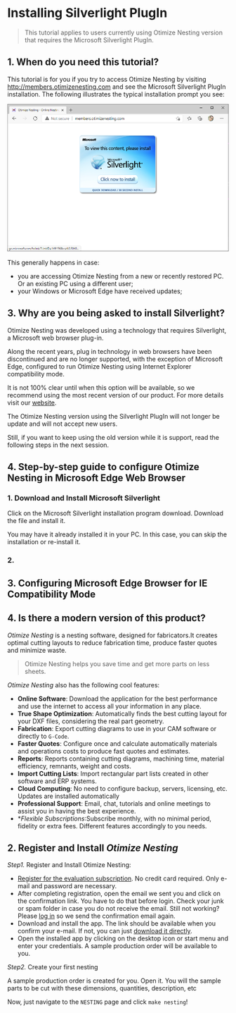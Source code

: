 Installing Silverlight PlugIn
===============

> This tutorial applies to users currently using Otimize Nesting version that requires the Microsoft Silverlight PlugIn.

## 1. When do you need this tutorial?

This tutorial is for you if you try to access Otimize Nesting by visiting http://members.otimizenesting.com and see the Microsoft Silverlight PlugIn installation. The following illustrates the typical installation prompt you see:

![Microsoft Silverlight PlugIn Missing](silverlightInstallation/missingSilverlightPlugIn.png)

This generally happens in case:
* you are accessing Otimize Nesting from a new or recently restored PC. Or an existing PC using a different user;
* your Windows or Microsoft Edge have received updates;

## 3. Why are you being asked to install Silverlight?

Otimize Nesting was developed using a technology that requires Silverlight, a Microsoft web browser plug-in.

Along the recent years, plug in technology in web browsers have been discontinued and are no longer supported, with the exception of Microsoft Edge, configured to run Otimize Nesting using Internet Explorer compatibility mode.

It is not 100% clear until when this option will be available, so we recommend using the most recent version of our product. For more details visit our [website](https://www.otimizenesting.com).

The Otimize Nesting version using the Silverlight PlugIn will not longer be update and will not accept new users.

Still, if you want to keep using the old version while it is support, read the following steps in the next session.

## 4. Step-by-step guide to configure Otimize Nesting in Microsoft Edge Web Browser

### 1. Download and Install Microsoft Silverlight
Click on the Microsoft Silverlight installation program download. Download the file and install it. 

You may have it already installed it in your PC. In this case, you can skip the installation or re-install it.

### 2. 

## 3. Configuring Microsoft Edge Browser for IE Compatibility Mode

## 4. Is there a modern version of this product?

*Otimize Nesting* is a nesting software, designed for fabricators.It creates optimal cutting layouts to reduce fabrication time, produce faster quotes and minimize waste.​

> Otimize Nesting helps you save time and get
more parts on less sheets.

*Otimize Nesting* also has the following cool features:

* **Online Software**: Download the application for the best performance and use the internet to access all your information in any place.
* **True Shape Optimization**: Automatically finds the best cutting layout for your DXF files, considering the real part geometry.
* **Fabrication**: Export cutting diagrams to use in your CAM software or directly to `G-Code`.
* **Faster Quotes**: Configure once and calculate automatically materials and operations costs to produce fast quotes and estimates.
* **Reports**: Reports containing cutting diagrams, machining time, material efficiency, remnants, weight and costs.
* **Import Cutting Lists**: Import rectangular part lists created in other software and ERP systems.
* **Cloud Computing**: No need to configure backup, servers, licensing, etc. Updates are installed automatically
* **Professional Support**: Email, chat, tutorials and online meetings to assist you in having the best experience.
* **Flexible Subscriptions*:Subscribe monthly, with no minimal period, fidelity or extra fees. Different features accordingly to you needs.

## 2. Register and Install *Otimize Nesting*

*Step1.* Register and Install Otimize Nesting:
* [Register for the evaluation subscription](http://app.otimizenesting.com). No credit card required. Only e-mail and password are necessary.
* After completing registration, open the email we sent you and click on the confirmation link. You have to do that before login. Check your junk or spam folder in case you do not receive the email. Still not working? Please [log in](http://app.otimizenesting.com) so we send the confirmation email again.
* Download and install the app. The link should be available when you confirm your e-mail. If not, you can just [download it directly](https://www.otimizenesting.com/download-app).
* Open the installed app by clicking on the desktop icon or start menu and enter your credentials. A sample production order will be available to you.

*Step2.* Create your first nesting

A sample production order is created for you. Open it. You will the sample parts to be cut with these dimensions, quantities, description, etc

Now, just navigate to the `NESTING` page and click `make nesting`!